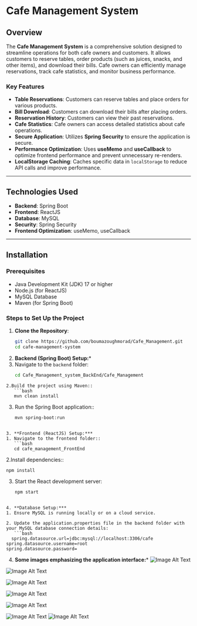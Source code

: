 # Cafe Management System

## Overview
The **Cafe Management System** is a comprehensive solution designed to streamline operations for both cafe owners and customers. It allows customers to reserve tables, order products (such as juices, snacks, and other items), and download their bills. Cafe owners can efficiently manage reservations, track cafe statistics, and monitor business performance.

### Key Features
- **Table Reservations**: Customers can reserve tables and place orders for various products.
- **Bill Download**: Customers can download their bills after placing orders.
- **Reservation History**: Customers can view their past reservations.
- **Cafe Statistics**: Cafe owners can access detailed statistics about cafe operations.
- **Secure Application**: Utilizes **Spring Security** to ensure the application is secure.
- **Performance Optimization**: Uses **useMemo** and **useCallback** to optimize frontend performance and prevent unnecessary re-renders.
- **LocalStorage Caching**: Caches specific data in `localStorage` to reduce API calls and improve performance.

---

## Technologies Used
- **Backend**: Spring Boot
- **Frontend**: ReactJS
- **Database**: MySQL
- **Security**: Spring Security
- **Frontend Optimization**: useMemo, useCallback

---

## Installation

### Prerequisites
- Java Development Kit (JDK) 17 or higher
- Node.js (for ReactJS)
- MySQL Database
- Maven (for Spring Boot)

### Steps to Set Up the Project

1. **Clone the Repository**:
   ```bash
   git clone https://github.com/boumazoughmorad/Cafe_Management.git
   cd cafe-management-system

2. **Backend (Spring Boot) Setup:***
1. Navigate to the `backend` folder:
   ```bash
   cd Cafe_Management_system_BackEnd/Cafe_Management
```
2.Build the project using Maven::
   ```bash
   mvn clean install
```
3. Run the Spring Boot application::
   ```bash
   mvn spring-boot:run
```

3. **Frontend (ReactJS) Setup:***
1. Navigate to the frontend folder::
   ```bash
   cd cafe_management_FrontEnd
```
2.Install dependencies::
   ```bash
  npm install
```
3. Start the React development server:
   ```bash
   npm start
```

4. **Database Setup:***
1. Ensure MySQL is running locally or on a cloud service.

2. Update the application.properties file in the backend folder with your MySQL database connection details:
   ```bash
  spring.datasource.url=jdbc:mysql://localhost:3306/cafe
spring.datasource.username=root
spring.datasource.password=
```
4. **Some images emphasizing the application interface:***
![Image Alt Text](/image.jpg)

![Image Alt Text](/image2.jpg)

![Image Alt Text](/image3.jpg)

![Image Alt Text](s/image4.jpg)

![Image Alt Text](/image5.jpg)

![Image Alt Text](/image6.jpg)
![Image Alt Text](/image7.jpg)
